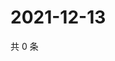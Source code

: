 # 2021-12-13

共 0 条

<!-- BEGIN WEIBO -->
<!-- 最后更新时间 Mon Dec 13 2021 05:07:32 GMT+0800 (China Standard Time) -->

<!-- END WEIBO -->
